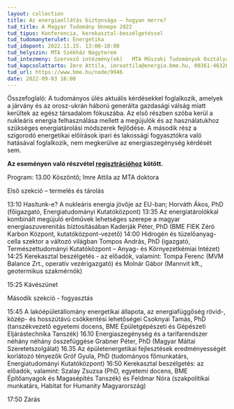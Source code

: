 ```yaml
---
layout: collection
title: Az energiaellátás biztonsága – hogyan merre?
tud_title: A Magyar Tudomány Ünnepe 2022
tud_tipus: Konferencia, kerekasztal-beszélgetéssel
tud_tudomanyterulet: Energetika
tud_idopont: 2022.11.15. 13:00-18:00
tud_helyszin: MTA Székház Nagyterem
tud_intezmeny: Szervező intézmény(ek)	MTA Műszaki Tudományok Osztálya Energetikai Tudományos Bizottsága; BME GPK Energetikai Gépek és Rendszerek tanszék; ELKH Energiatudományi Kutatóközpont
tud_kapcsolattarto: Imre Attila, imreattila@energia.bme.hu, 00361-4632637
tud_url: https://www.bme.hu/node/9946
date: 2022-09-03 16:00
---
```

Összefoglaló: A tudományos ülés aktuális kérdésekkel foglalkozik, amelyek a járvány és az orosz-ukrán háború generálta gazdasági válság miatt kerültek az egész társadalom fókuszába. Az első részben szóba kerül a nukleáris energia felhasználása mellett a megújulók és az használatukhoz szükséges energiatárolási módszerek fejlődése. A második rész a szigorodó energetikai előírások ipari és lakossági fogyasztókra való hatásával foglalkozik, nem megkerülve az energiaszegénység kérdését sem. 


<b>Az eseményen való részvétel <a href="https://mta.hu/mtu_esemenynaptar/2022-11-15-az-energiaellatas-biztonsaga-hogyan-merre-4499" target="_blank">regisztrációhoz</a> kötött.</b>



Program: 
13.00	Köszöntő; Imre Attila az MTA doktora

Első szekció – termelés és tárolás

13:10	Hasítunk-e? A nukleáris energia jövője az EU-ban; 
Horváth Ákos, PhD (főigazgató, Energiatudományi Kutatóközpont)
13:35	Az energiatárolókkal kombinált megújuló erőművek lehetséges szerepe a magyar energiaszuverenitás biztosításában
	Kaderják Péter, PhD (BME FIEK Zéró Karbon Központ, kutatóközpont-vezető)
14:00	Hidrogén és tüzelőanyag-cella szektor a változó világban
Tompos András, PhD (igazgató, Természettudományi Kutatóközpont – Anyag- és Környezetkémiai Intézet)
14:25	Kerekasztal beszélgetés - az előadók, valamint: Tompa Ferenc (MVM Balance Zrt., operatív vezérigazgató) és Molnár Gábor (Mannvit kft., geotermikus szakmérnök)

15:25	Kávészünet

Második szekció - fogyasztás

15:45	A lakóépületállomány energetikai állapota, az energiafüggőség rövid-, közép- és hosszútávú csökkentési lehetőségei
Csoknyai Tamás, PhD (tanszékvezető egyetemi docens, BME Épületgépészeti és Gépészeti Eljárástechnika Tanszék)
16.10	Energiaszegénység és a tarifarendszer néhány néhány összefüggése
	Grabner Péter, PhD (Magyar Máltai Szeretetszolgálat)
16.35	Az épületenergetikai fejlesztések eredményességét korlátozó tényezők
	Gróf Gyula, PhD (tudományos főmunkatárs, Energiatudományi Kutatóközpont)
16:50	Kerekasztal beszélgetés: az előadók, valamint: Szalay Zsuzsa (PhD, egyetemi docens, BME Építőanyagok és Magasépítés Tanszék) és Feldmar Nóra (szakpolitikai munkatárs, Habitat for Humanity Magyarország)

17:50	Zárás
